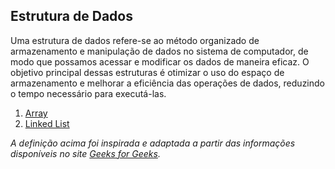## Estrutura de Dados
Uma estrutura de dados refere-se ao método organizado de armazenamento e manipulação de dados no sistema de computador, de modo que possamos acessar e modificar os dados de maneira eficaz. O objetivo principal dessas estruturas é otimizar o uso do espaço de armazenamento e melhorar a eficiência das operações de dados, reduzindo o tempo necessário para executá-las.

1. [Array](/estruturas_de_dados/array/)
2. [Linked List](/estruturas_de_dados/linkedlist/)

_A definição acima foi inspirada e adaptada a partir das informações disponíveis no site [Geeks for Geeks](https://www.geeksforgeeks.org/)._
